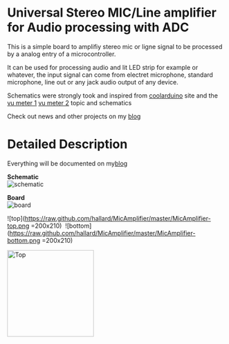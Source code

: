 Universal Stereo MIC/Line amplifier for Audio processing with ADC
================================================================

This is a simple board to amplifiy stereo mic or ligne signal to be processed
by a analog entry of a microcontroller.

It can be used for processing audio and lit LED strip for example or whatever,
the input signal can come from electret microphone, standard microphone,
line out or any jack audio output of any device.

Schematics were strongly took and inspired from [coolarduino][1] site 
and the [vu meter 1][2] [vu meter 2][3] topic and schematics

Check out news and other projects on my [blog][4]

Detailed Description
====================

Everything will be documented on my[blog][4]

**Schematic**  
![schematic](https://raw.github.com/hallard/MicAmplifier/master/MicAmplifier-sch.png)

**Board**  
![board]( https://raw.github.com/hallard/MicAmplifier/master/MicAmplifier-brd.png )

![top](https://raw.github.com/hallard/MicAmplifier/master/MicAmplifier-top.png =200x210)&nbsp;&nbsp;![bottom](https://raw.github.com/hallard/MicAmplifier/master/MicAmplifier-bottom.png =200x210)

<img src="https://raw.github.com/hallard/MicAmplifier/master/MicAmplifier-top.png" alt="Top" style="width: 200px;"/>

[1]: http://coolarduino.wordpress.com/
[2]: http://coolarduino.wordpress.com/2012/06/28/stereo-audio-vu-meter-on-arduino/
[3]: http://coolarduino.wordpress.com/2012/07/01/audio-vu-meter-ac-micro-voltmeter-with-extra-wide-dynamic-range-72-db/
[4]: http://hallard.me


